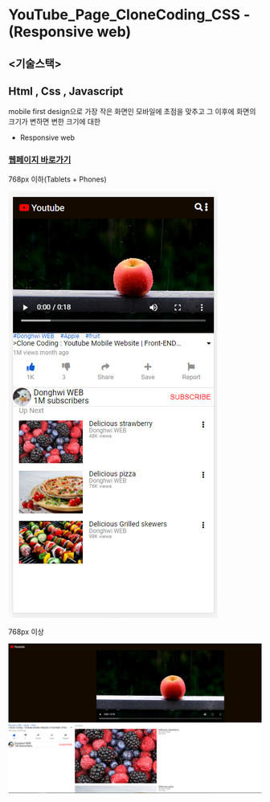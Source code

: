 # YouTube_Page_CloneCoding_CSS - (Responsive web)

## <기술스택>
## Html , Css , Javascript

mobile first design으로 가장 작은 화면인 모바일에 초점을 맞추고 그 이후에 화면의 크기가 변하면 변한 크기에 대한 
- Responsive web

### [웹페이지 바로가기](https://wondonghwi.github.io/YouTube_Page_CloneCoding_CSS/)

768px 이하(Tablets + Phones)

![](image/768--.PNG)

768px 이상

![](image/768++.PNG)
